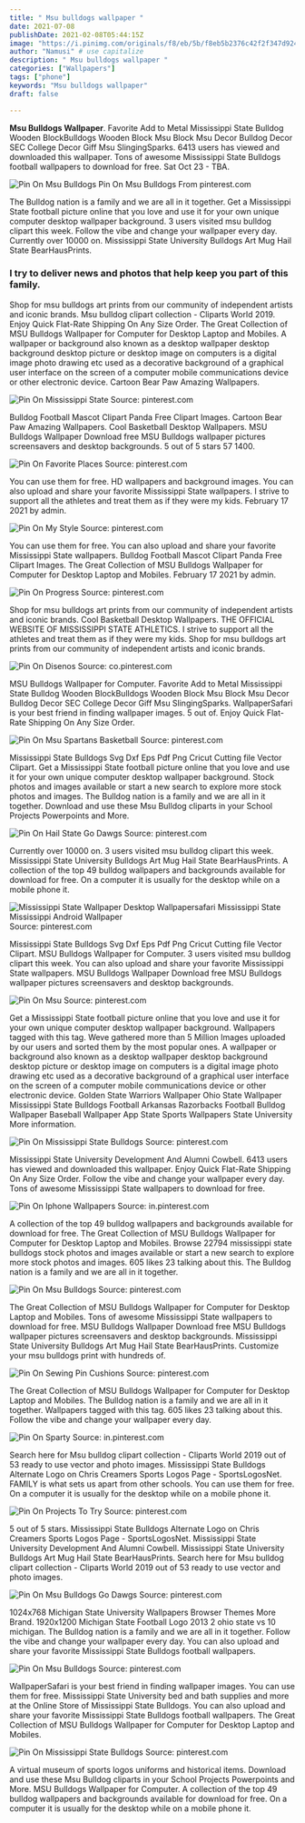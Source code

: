 ```yaml
---
title: " Msu bulldogs wallpaper "
date: 2021-07-08
publishDate: 2021-02-08T05:44:15Z
image: "https://i.pinimg.com/originals/f8/eb/5b/f8eb5b2376c42f2f347d9244d23af553.jpg"
author: "Namusi" # use capitalize
description: " Msu bulldogs wallpaper "
categories: ["Wallpapers"]
tags: ["phone"]
keywords: "Msu bulldogs wallpaper"
draft: false

---
```



**Msu Bulldogs Wallpaper**. Favorite Add to Metal Mississippi State Bulldog Wooden BlockBulldogs Wooden Block Msu Block Msu Decor Bulldog Decor SEC College Decor Giff Msu SlingingSparks. 6413 users has viewed and downloaded this wallpaper. Tons of awesome Mississippi State Bulldogs football wallpapers to download for free. Sat Oct 23 - TBA.

![Pin On Msu Bulldogs](https://i.pinimg.com/originals/99/ca/66/99ca660bd61de6b61a75eba533979af1.jpg "Pin On Msu Bulldogs")
Pin On Msu Bulldogs From pinterest.com


The Bulldog nation is a family and we are all in it together. Get a Mississippi State football picture online that you love and use it for your own unique computer desktop wallpaper background. 3 users visited msu bulldog clipart this week. Follow the vibe and change your wallpaper every day. Currently over 10000 on. Mississippi State University Bulldogs Art Mug Hail State BearHausPrints.

### I try to deliver news and photos that help keep you part of this family.

Shop for msu bulldogs art prints from our community of independent artists and iconic brands. Msu bulldog clipart collection - Cliparts World 2019. Enjoy Quick Flat-Rate Shipping On Any Size Order. The Great Collection of MSU Bulldogs Wallpaper for Computer for Desktop Laptop and Mobiles. A wallpaper or background also known as a desktop wallpaper desktop background desktop picture or desktop image on computers is a digital image photo drawing etc used as a decorative background of a graphical user interface on the screen of a computer mobile communications device or other electronic device. Cartoon Bear Paw Amazing Wallpapers.


![Pin On Mississippi State](https://i.pinimg.com/originals/95/29/cf/9529cf69951f495bd80313bce99c8182.jpg "Pin On Mississippi State")
Source: pinterest.com

Bulldog Football Mascot Clipart Panda Free Clipart Images. Cartoon Bear Paw Amazing Wallpapers. Сool Basketball Desktop Wallpapers. MSU Bulldogs Wallpaper Download free MSU Bulldogs wallpaper pictures screensavers and desktop backgrounds. 5 out of 5 stars 57 1400.

![Pin On Favorite Places](https://i.pinimg.com/originals/13/0f/06/130f06bd16b8d98ec539fd0556d4b600.png "Pin On Favorite Places")
Source: pinterest.com

You can use them for free. HD wallpapers and background images. You can also upload and share your favorite Mississippi State wallpapers. I strive to support all the athletes and treat them as if they were my kids. February 17 2021 by admin.

![Pin On My Style](https://i.pinimg.com/originals/1a/34/cf/1a34cfca9e11dfeda19fd9c9c72ef51c.jpg "Pin On My Style")
Source: pinterest.com

You can use them for free. You can also upload and share your favorite Mississippi State wallpapers. Bulldog Football Mascot Clipart Panda Free Clipart Images. The Great Collection of MSU Bulldogs Wallpaper for Computer for Desktop Laptop and Mobiles. February 17 2021 by admin.

![Pin On Progress](https://i.pinimg.com/originals/99/fb/cd/99fbcda9e66c4b1e2ff13fe44480615b.png "Pin On Progress")
Source: pinterest.com

Shop for msu bulldogs art prints from our community of independent artists and iconic brands. Сool Basketball Desktop Wallpapers. THE OFFICIAL WEBSITE OF MISSISSIPPI STATE ATHLETICS. I strive to support all the athletes and treat them as if they were my kids. Shop for msu bulldogs art prints from our community of independent artists and iconic brands.

![Pin On Disenos](https://i.pinimg.com/originals/a6/10/9d/a6109d675f1f4edbc82f4c5e0ba7988d.jpg "Pin On Disenos")
Source: co.pinterest.com

MSU Bulldogs Wallpaper for Computer. Favorite Add to Metal Mississippi State Bulldog Wooden BlockBulldogs Wooden Block Msu Block Msu Decor Bulldog Decor SEC College Decor Giff Msu SlingingSparks. WallpaperSafari is your best friend in finding wallpaper images. 5 out of. Enjoy Quick Flat-Rate Shipping On Any Size Order.

![Pin On Msu Spartans Basketball](https://i.pinimg.com/originals/d9/a9/6d/d9a96d937798631c0cc1f93d53c837b2.jpg "Pin On Msu Spartans Basketball")
Source: pinterest.com

Mississippi State Bulldogs Svg Dxf Eps Pdf Png Cricut Cutting file Vector Clipart. Get a Mississippi State football picture online that you love and use it for your own unique computer desktop wallpaper background. Stock photos and images available or start a new search to explore more stock photos and images. The Bulldog nation is a family and we are all in it together. Download and use these Msu Bulldog cliparts in your School Projects Powerpoints and More.

![Pin On Hail State Go Dawgs](https://i.pinimg.com/originals/8d/70/26/8d7026ccacf14203f43dde36272c875f.jpg "Pin On Hail State Go Dawgs")
Source: pinterest.com

Currently over 10000 on. 3 users visited msu bulldog clipart this week. Mississippi State University Bulldogs Art Mug Hail State BearHausPrints. A collection of the top 49 bulldog wallpapers and backgrounds available for download for free. On a computer it is usually for the desktop while on a mobile phone it.

![Mississippi State Wallpaper Desktop Wallpapersafari Mississippi State Mississippi Android Wallpaper](https://i.pinimg.com/originals/ff/3d/30/ff3d306948b9513666ead09e9e780c52.jpg "Mississippi State Wallpaper Desktop Wallpapersafari Mississippi State Mississippi Android Wallpaper")
Source: pinterest.com

Mississippi State Bulldogs Svg Dxf Eps Pdf Png Cricut Cutting file Vector Clipart. MSU Bulldogs Wallpaper for Computer. 3 users visited msu bulldog clipart this week. You can also upload and share your favorite Mississippi State wallpapers. MSU Bulldogs Wallpaper Download free MSU Bulldogs wallpaper pictures screensavers and desktop backgrounds.

![Pin On Msu](https://i.pinimg.com/originals/4a/88/61/4a88617c618ff5d7966120e1abb7de9b.jpg "Pin On Msu")
Source: pinterest.com

Get a Mississippi State football picture online that you love and use it for your own unique computer desktop wallpaper background. Wallpapers tagged with this tag. Weve gathered more than 5 Million Images uploaded by our users and sorted them by the most popular ones. A wallpaper or background also known as a desktop wallpaper desktop background desktop picture or desktop image on computers is a digital image photo drawing etc used as a decorative background of a graphical user interface on the screen of a computer mobile communications device or other electronic device. Golden State Warriors Wallpaper Ohio State Wallpaper Mississippi State Bulldogs Football Arkansas Razorbacks Football Bulldog Wallpaper Baseball Wallpaper App State Sports Wallpapers State University More information.

![Pin On Mississippi State Bulldogs](https://i.pinimg.com/originals/09/84/20/0984205e7e68adcd657018a340b7998b.jpg "Pin On Mississippi State Bulldogs")
Source: pinterest.com

Mississippi State University Development And Alumni Cowbell. 6413 users has viewed and downloaded this wallpaper. Enjoy Quick Flat-Rate Shipping On Any Size Order. Follow the vibe and change your wallpaper every day. Tons of awesome Mississippi State wallpapers to download for free.

![Pin On Iphone Wallpapers](https://i.pinimg.com/originals/23/2f/44/232f44a5126c6acefd4fc2c1dd99ab05.jpg "Pin On Iphone Wallpapers")
Source: in.pinterest.com

A collection of the top 49 bulldog wallpapers and backgrounds available for download for free. The Great Collection of MSU Bulldogs Wallpaper for Computer for Desktop Laptop and Mobiles. Browse 22794 mississippi state bulldogs stock photos and images available or start a new search to explore more stock photos and images. 605 likes 23 talking about this. The Bulldog nation is a family and we are all in it together.

![Pin On Msu Bulldogs](https://i.pinimg.com/originals/99/ca/66/99ca660bd61de6b61a75eba533979af1.jpg "Pin On Msu Bulldogs")
Source: pinterest.com

The Great Collection of MSU Bulldogs Wallpaper for Computer for Desktop Laptop and Mobiles. Tons of awesome Mississippi State wallpapers to download for free. MSU Bulldogs Wallpaper Download free MSU Bulldogs wallpaper pictures screensavers and desktop backgrounds. Mississippi State University Bulldogs Art Mug Hail State BearHausPrints. Customize your msu bulldogs print with hundreds of.

![Pin On Sewing Pin Cushions](https://i.pinimg.com/736x/53/56/65/535665d603c8d74af3061f1ce26fdd6f--mississippi-state-bulldogs-embroidery-design.jpg "Pin On Sewing Pin Cushions")
Source: pinterest.com

The Great Collection of MSU Bulldogs Wallpaper for Computer for Desktop Laptop and Mobiles. The Bulldog nation is a family and we are all in it together. Wallpapers tagged with this tag. 605 likes 23 talking about this. Follow the vibe and change your wallpaper every day.

![Pin On Sparty](https://i.pinimg.com/originals/31/8c/22/318c22953202c697e5792ea08780fe4f.jpg "Pin On Sparty")
Source: in.pinterest.com

Search here for Msu bulldog clipart collection - Cliparts World 2019 out of 53 ready to use vector and photo images. Mississippi State Bulldogs Alternate Logo on Chris Creamers Sports Logos Page - SportsLogosNet. FAMILY is what sets us apart from other schools. You can use them for free. On a computer it is usually for the desktop while on a mobile phone it.

![Pin On Projects To Try](https://i.pinimg.com/originals/4b/93/b8/4b93b8397349dfd17da3d4db8934e994.png "Pin On Projects To Try")
Source: pinterest.com

5 out of 5 stars. Mississippi State Bulldogs Alternate Logo on Chris Creamers Sports Logos Page - SportsLogosNet. Mississippi State University Development And Alumni Cowbell. Mississippi State University Bulldogs Art Mug Hail State BearHausPrints. Search here for Msu bulldog clipart collection - Cliparts World 2019 out of 53 ready to use vector and photo images.

![Pin On Msu Bulldogs Go Dawgs](https://i.pinimg.com/originals/ce/79/1d/ce791d0fb7ed44ef4413d6a33a2ba1b2.jpg "Pin On Msu Bulldogs Go Dawgs")
Source: pinterest.com

1024x768 Michigan State University Wallpapers Browser Themes More Brand. 1920x1200 Michigan State Football Logo 2013 2 ohio state vs 10 michigan. The Bulldog nation is a family and we are all in it together. Follow the vibe and change your wallpaper every day. You can also upload and share your favorite Mississippi State Bulldogs football wallpapers.

![Pin On Msu Bulldogs](https://i.pinimg.com/originals/ce/22/c9/ce22c9ee67cdd08f605da1dee39cc230.jpg "Pin On Msu Bulldogs")
Source: pinterest.com

WallpaperSafari is your best friend in finding wallpaper images. You can use them for free. Mississippi State University bed and bath supplies and more at the Online Store of Mississippi State Bulldogs. You can also upload and share your favorite Mississippi State Bulldogs football wallpapers. The Great Collection of MSU Bulldogs Wallpaper for Computer for Desktop Laptop and Mobiles.

![Pin On Mississippi State Bulldogs](https://i.pinimg.com/originals/f8/eb/5b/f8eb5b2376c42f2f347d9244d23af553.jpg "Pin On Mississippi State Bulldogs")
Source: pinterest.com

A virtual museum of sports logos uniforms and historical items. Download and use these Msu Bulldog cliparts in your School Projects Powerpoints and More. MSU Bulldogs Wallpaper for Computer. A collection of the top 49 bulldog wallpapers and backgrounds available for download for free. On a computer it is usually for the desktop while on a mobile phone it.

